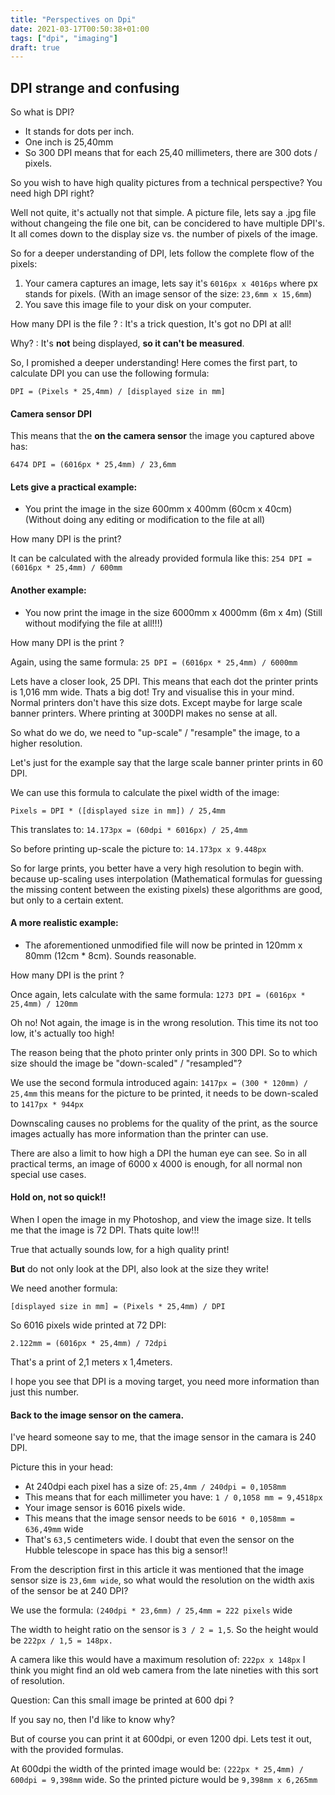 ```yaml
---
title: "Perspectives on Dpi"
date: 2021-03-17T00:50:38+01:00
tags: ["dpi", "imaging"]
draft: true
---
```

## DPI strange and confusing

So what is DPI? 
- It stands for dots per inch.
- One inch is 25,40mm
- So 300 DPI means that for each 25,40 millimeters, there are 300 dots / pixels.

So you wish to have high quality pictures from a technical perspective? You need high DPI right?

Well not quite, it's actually not that simple. A picture file, lets say a .jpg file without changeing the file one bit, can be concidered to have multiple DPI's. It all comes down to the display size vs. the number of pixels of the image.

So for a deeper understanding of DPI, lets follow the complete flow of the pixels:

1. Your camera captures an image, lets say it's `6016px x 4016ps` where px stands for pixels. (With an image sensor of the size: `23,6mm x 15,6mm`)
2. You save this image file to your disk on your computer.

How many DPI is the file ?
: It's a trick question, It's got no DPI at all!

Why?
: It's **not** being displayed, **so it can't be measured**.

So, I promished a deeper understanding! Here comes the first part, to calculate DPI you can use the following formula:

`DPI = (Pixels * 25,4mm) / [displayed size in mm]`

#### Camera sensor DPI

This means that the **on the camera sensor** the image you captured above has: 

`6474 DPI = (6016px * 25,4mm) / 23,6mm`

#### Lets give a practical example:
- You print the image in the size 600mm x 400mm (60cm x 40cm) (Without doing any editing or modification to the file at all)

How many DPI is the print?

It can be calculated with the already provided formula like this: `254 DPI = (6016px * 25,4mm) / 600mm`

#### Another example:
- You now print the image in the size 6000mm x 4000mm (6m x 4m) (Still without modifying the file at all!!!)

How many DPI is the print ?

Again, using the same formula: `25 DPI = (6016px * 25,4mm) / 6000mm`

Lets have a closer look, 25 DPI. This means that each dot the printer prints is 1,016 mm wide. Thats a big dot! Try and visualise this in your mind. Normal printers don't have this size dots. Except maybe for large scale banner printers. Where printing at 300DPI makes no sense at all.

So what do we do, we need to "up-scale" / "resample" the image, to a higher resolution.

Let's just for the example say that the large scale banner printer prints in 60 DPI.

We can use this formula to calculate the pixel width of the image:

`Pixels = DPI * ([displayed size in mm]) / 25,4mm`

This translates to: `14.173px = (60dpi * 6016px) / 25,4mm`

So before printing up-scale the picture to: `14.173px x 9.448px`

So for large prints, you better have a very high resolution to begin with. because up-scaling uses interpolation (Mathematical formulas for guessing the missing content between the existing pixels) these algorithms are good, but only to a certain extent. 

#### A more realistic example:
- The aforementioned unmodified file will now be printed in 120mm x 80mm (12cm * 8cm). Sounds reasonable.

How many DPI is the print ?

Once again, lets calculate with the same formula: `1273 DPI = (6016px * 25,4mm) / 120mm`

Oh no! Not again, the image is in the wrong resolution. This time its not too low, it's actually too high!

The reason being that the photo printer only prints in 300 DPI. So to which size should the image be "down-scaled" / "resampled"?

We use the second formula introduced again: `1417px = (300 * 120mm) / 25,4mm` this means for the picture to be printed, it needs to be down-scaled to `1417px * 944px`

Downscaling causes no problems for the quality of the print, as the source images actually has more information than the printer can use.

There are also a limit to how high a DPI the human eye can see. So in all practical terms, an image of 6000 x 4000 is enough, for all normal non special use cases.

#### Hold on, not so quick!!

When I open the image in my Photoshop, and view the image size. It tells me that the image is 72 DPI. Thats quite low!!!

True that actually sounds low, for a high quality print!

**But** do not only look at the DPI, also look at the size they write!

We need another formula:

`[displayed size in mm] = (Pixels * 25,4mm) / DPI`

So 6016 pixels wide printed at 72 DPI:

`2.122mm = (6016px * 25,4mm) / 72dpi`

That's a print of 2,1 meters x 1,4meters.

I hope you see that DPI is a moving target, you need more information than just this number.

#### Back to the image sensor on the camera.

I've heard someone say to me, that the image sensor in the camara is 240 DPI. 

Picture this in your head:
- At 240dpi each pixel has a size of: `25,4mm / 240dpi = 0,1058mm`
- This means that for each millimeter you have: `1 / 0,1058 mm = 9,4518px`
- Your image sensor is 6016 pixels wide.
- This means that the image sensor needs to be `6016 * 0,1058mm = 636,49mm` wide
- That's `63,5` centimeters wide. I doubt that even the sensor on the Hubble telescope in space has this big a sensor!!

From the description first in this article it was mentioned that the image sensor size is `23,6mm wide`, so what would the resolution on the width axis of the sensor be at 240 DPI?

We use the formula: `(240dpi * 23,6mm) / 25,4mm = 222 pixels` wide

The width to height ratio on the sensor is `3 / 2 = 1,5`. So the height would be `222px / 1,5 = 148px.`

A camera like this would have a maximum resolution of: `222px x 148px` I think you might find an old web camera from the late nineties with this sort of resolution.

Question: Can this small image be printed at 600 dpi ?

If you say no, then I'd like to know why?

But of course you can print it at 600dpi, or even 1200 dpi. Lets test it out, with the provided formulas.

At 600dpi the width of the printed image would be: `(222px * 25,4mm) / 600dpi = 9,398mm` wide. So the printed picture would be `9,398mm x 6,265mm`